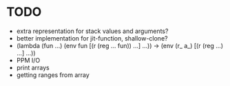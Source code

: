 # TODO

* extra representation for stack values and arguments?
* better implementation for jit-function, shallow-clone?
* (lambda (fun ...) (env fun [(r (reg ... fun)) ...] ...)) ->
  (env (r_ a_) [(r (reg ...) ...] ...))
* PPM I/O
* print arrays
* getting ranges from array
